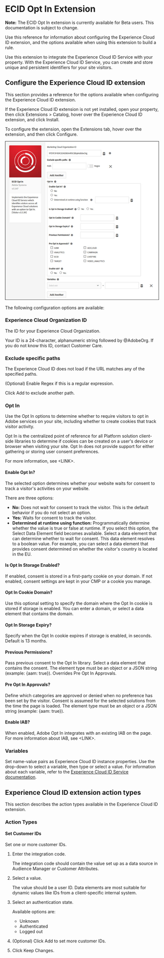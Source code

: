 # ECID Opt In Extension

**Note:** The ECID Opt In extension is currently available for Beta users. This documentation is subject to change.

Use this reference for information about configuring the Experience Cloud ID extension, and the options available when using this extension to build a rule.

Use this extension to integrate the Experience Cloud ID Service with your property. With the Experience Cloud ID Service, you can create and store unique and persistent identifiers for your site visitors.

## Configure the Experience Cloud ID extension

This section provides a reference for the options available when configuring the Experience Cloud ID extension.

If the Experience Cloud ID extension is not yet installed, open your property, then click Extensions &gt; Catalog, hover over the Experience Cloud ID extension, and click Install.

To configure the extension, open the Extensions tab, hover over the extension, and then click Configure.

![](../../.gitbook/assets/ecid-optin%20%281%29.jpg)

The following configuration options are available:

### Experience Cloud Organization ID

The ID for your Experience Cloud Organization.

Your ID is a 24-character, alphanumeric string followed by @AdobeOrg. If you do not know this ID, contact Customer Care.

### Exclude specific paths

The Experience Cloud ID does not load if the URL matches any of the specified paths.

\(Optional\) Enable Regex if this is a regular expression.

Click Add to exclude another path.

### Opt In

Use the Opt In options to determine whether to require visitors to opt in Adobe services on your site, including whether to create cookies that track visitor activity. 

Opt In is the centralized point of reference for all Platform solution client-side libraries to determine if cookies can be created on a user's device or browser when visiting your site. Opt In does not provide support for either gathering or storing user consent preferences. 

For more information, see &lt;LINK&gt;.

#### Enable Opt In?

The selected option determines whether your website waits for consent to track a visitor's activities on your website. 

There are three options:

* **No:** Does not wait for consent to track the visitor. This is the default behavior if you do not select an option.
* **Yes:** Waits for consent to track the visitor.
* **Determined at runtime using function:** Programmatically determine whether the value is true or false at runtime. If you select this option, the Select Data Element field becomes available. Select a data element that can determine whether to wait for consent. This data element resolves to a boolean value. For example, you can select a data element that provides consent determined on whether the visitor's country is located in the EU. 

#### Is Opt In Storage Enabled?

If enabled, consent is stored in a first-party cookie on your domain. If not enabled, consent settings are kept in your CMP or a cookie you manage.

#### Opt In Cookie Domain?

Use this optional setting to specify the domain where the Opt In cookie is stored if storage is enabled. You can enter a domain, or select a data element that contains the domain.

#### Opt In Storage Expiry?

Specify when the Opt In cookie expires if storage is enabled, in seconds. Default is 13 months.

#### Previous Permissions?

Pass previous consent to the Opt In library. Select a data element that contains the consent. The element type must be an object or a JSON string \(example: {aam: true}\). Overrides Pre Opt In Approvals.

#### Pre Opt In Approvals?

Define which categories are approved or denied when no preference has been set by the visitor. Consent is assumed for the selected solutions from the time the page is loaded. The element type must be an object or a JSON string \(example: {aam: true}\). 

#### Enable IAB?

When enabled, Adobe Opt In integrates with an existing IAB on the page. For more information about IAB, see &lt;LINK&gt;.

### Variables

Set name-value pairs as Experience Cloud ID instance properties. Use the drop-down to select a variable, then type or select a value. For information about each variable, refer to the [Experience Cloud ID Service documentation](https://marketing.adobe.com/resources/help/en_US/mcvid/mcvid-overview.html).

## Experience Cloud ID extension action types

This section describes the action types available in the Experience Cloud ID extension.

### Action Types

#### Set Customer IDs

Set one or more customer IDs.

1. Enter the integration code.

   The integration code should contain the value set up as a data source in Audience Manager or Customer Attributes.

2. Select a value.

   The value should be a user ID. Data elements are most suitable for dynamic values like IDs from a client-specific internal system.

3. Select an authentication state.

   Available options are:

   * Unknown
   * Authenticated
   * Logged out

4. \(Optional\) Click Add to set more customer IDs.
5. Click Keep Changes.

